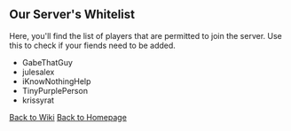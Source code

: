 ## Our Server's Whitelist
Here, you'll find the list of players that are permitted to join the server. Use this to check if your fiends need to be added.  

- GabeThatGuy
- julesalex
- iKnowNothingHelp
- TinyPurplePerson
- krissyrat

[Back to Wiki](/MinecraftServer/wiki)
[Back to Homepage](/MinecraftServer)
